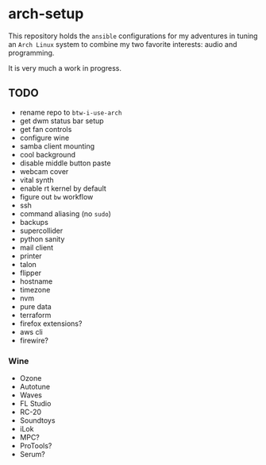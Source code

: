 # arch-setup

This repository holds the `ansible` configurations for my adventures in tuning an `Arch Linux` system to combine my two favorite interests: audio and programming.

It is very much a work in progress.

## TODO
- rename repo to `btw-i-use-arch`
- get dwm status bar setup
- get fan controls
- configure wine
- samba client mounting
- cool background
- disable middle button paste
- webcam cover
- vital synth
- enable rt kernel by default
- figure out `bw` workflow
- ssh
- command aliasing (no `sudo`)
- backups
- supercollider
- python sanity
- mail client
- printer
- talon
- flipper
- hostname
- timezone
- nvm
- pure data
- terraform
- firefox extensions?
- aws cli
- firewire?

### Wine
- Ozone
- Autotune
- Waves
- FL Studio
- RC-20
- Soundtoys
- iLok
- MPC?
- ProTools?
- Serum?
